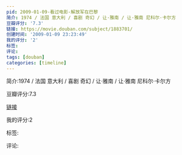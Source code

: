 ```yaml
---
pid: 2009-01-09-看过电影-解放军在巴黎
简介: 1974 / 法国 意大利 / 喜剧 奇幻 / 让·雅南 / 让·雅南 尼科尔·卡尔方
豆瓣评分: '7.3'
链接: https://movie.douban.com/subject/1883701/
创建时间: '2009-01-09 23:23:49'
我的评分: '2'
标签:
评论:
tags: [douban]
categories: [timeline]
---
```

简介:1974 / 法国 意大利 / 喜剧 奇幻 / 让·雅南 / 让·雅南 尼科尔·卡尔方

豆瓣评分:7.3

[链接](https://movie.douban.com/subject/1883701/)

我的评分:2

标签:

评论:

